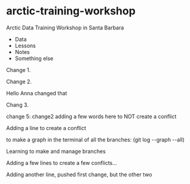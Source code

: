 # arctic-training-workshop
Arctic Data Training Workshop in Santa Barbara

* Data
* Lessons
* Notes
* Something else

Change 1.

Change 2.

Hello Anna changed that

Chang 3.

change 5: change2 adding a few words here to NOT create a conflict

Adding a line to create a conflict

to make a graph in the terminal of all the branches: (git log --graph --all)


Learning to make and manage branches

Adding a few lines to create a few conflicts...

Adding another line, pushed first change, but the other two

